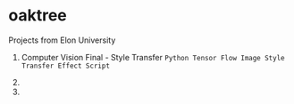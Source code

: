 # oaktree
Projects from Elon University

1. Computer Vision Final - Style Transfer
    `Python Tensor Flow Image Style Transfer Effect Script`
2. 

3.
